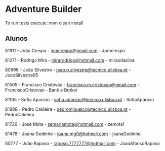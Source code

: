 # Adventure Builder

To run tests execute: mvn clean install

## Alunos ##

81811 - João Crespo - jpmcrespo@gmail.com - Jpmcrespo

81271 - Rodrigo Mira - mirarodrigo@hotmail.com - miraodasilva

80996 - João Silvestre - joao.p.silvestre@tecnico.ulisboa.pt - JoaoSilvestre95

81505 - Francisco Cristóvão - francisco.m.cristovao@gmail.com - FranciscoCristovao - Bank e Broker

81105 - Sofia Aparicio - sofia.aparicio@tecnico.ulisboa.pt - SofiaAparicio

81888 - Pedro Caldeira - pedromiguelcc@tecnico.ulisboa.pt - PedroCaldeira

81726 - José Mota - zemariamota@hotmail.com - zemota1

81478 - Joana Godinho - joana.mg0@hotmail.com - joanaGodinho

80777 - João Raposo - raposo.7777777@hotmail.com - JoaoAfonsoRaposo
